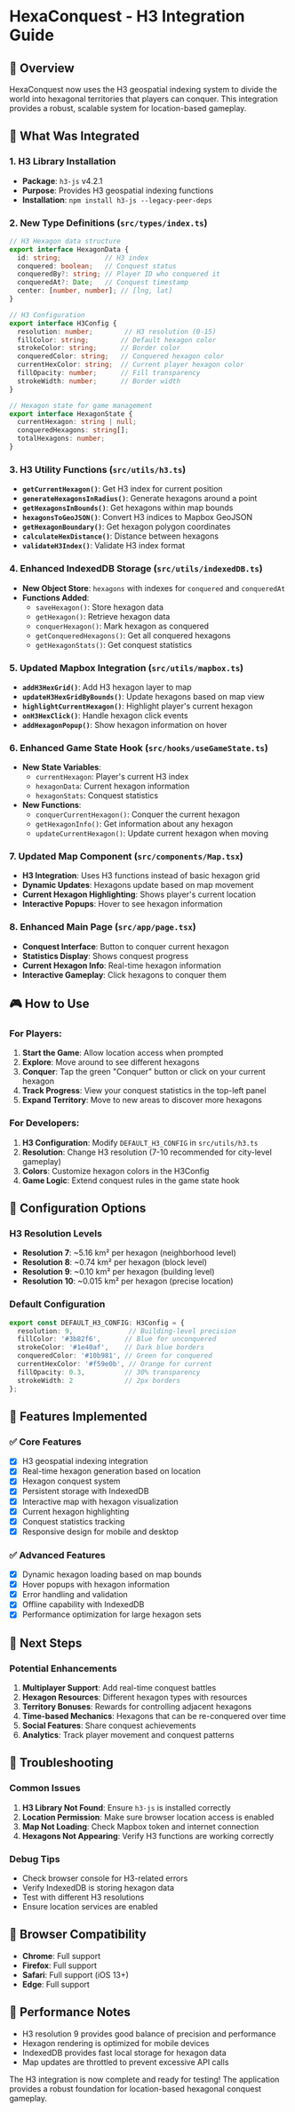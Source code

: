 # HexaConquest - H3 Integration Guide

## 🎯 Overview

HexaConquest now uses the H3 geospatial indexing system to divide the world into hexagonal territories that players can conquer. This integration provides a robust, scalable system for location-based gameplay.

## 🔧 What Was Integrated

### 1. H3 Library Installation
- **Package**: `h3-js` v4.2.1
- **Purpose**: Provides H3 geospatial indexing functions
- **Installation**: `npm install h3-js --legacy-peer-deps`

### 2. New Type Definitions (`src/types/index.ts`)
```typescript
// H3 Hexagon data structure
export interface HexagonData {
  id: string;           // H3 index
  conquered: boolean;   // Conquest status
  conqueredBy?: string; // Player ID who conquered it
  conqueredAt?: Date;   // Conquest timestamp
  center: [number, number]; // [lng, lat]
}

// H3 Configuration
export interface H3Config {
  resolution: number;        // H3 resolution (0-15)
  fillColor: string;        // Default hexagon color
  strokeColor: string;      // Border color
  conqueredColor: string;   // Conquered hexagon color
  currentHexColor: string;  // Current player hexagon color
  fillOpacity: number;      // Fill transparency
  strokeWidth: number;      // Border width
}

// Hexagon state for game management
export interface HexagonState {
  currentHexagon: string | null;
  conqueredHexagons: string[];
  totalHexagons: number;
}
```

### 3. H3 Utility Functions (`src/utils/h3.ts`)
- **`getCurrentHexagon()`**: Get H3 index for current position
- **`generateHexagonsInRadius()`**: Generate hexagons around a point
- **`getHexagonsInBounds()`**: Get hexagons within map bounds
- **`hexagonsToGeoJSON()`**: Convert H3 indices to Mapbox GeoJSON
- **`getHexagonBoundary()`**: Get hexagon polygon coordinates
- **`calculateHexDistance()`**: Distance between hexagons
- **`validateH3Index()`**: Validate H3 index format

### 4. Enhanced IndexedDB Storage (`src/utils/indexedDB.ts`)
- **New Object Store**: `hexagons` with indexes for `conquered` and `conqueredAt`
- **Functions Added**:
  - `saveHexagon()`: Store hexagon data
  - `getHexagon()`: Retrieve hexagon data
  - `conquerHexagon()`: Mark hexagon as conquered
  - `getConqueredHexagons()`: Get all conquered hexagons
  - `getHexagonStats()`: Get conquest statistics

### 5. Updated Mapbox Integration (`src/utils/mapbox.ts`)
- **`addH3HexGrid()`**: Add H3 hexagon layer to map
- **`updateH3HexGridByBounds()`**: Update hexagons based on map view
- **`highlightCurrentHexagon()`**: Highlight player's current hexagon
- **`onH3HexClick()`**: Handle hexagon click events
- **`addHexagonPopup()`**: Show hexagon information on hover

### 6. Enhanced Game State Hook (`src/hooks/useGameState.ts`)
- **New State Variables**:
  - `currentHexagon`: Player's current H3 index
  - `hexagonData`: Current hexagon information
  - `hexagonStats`: Conquest statistics
- **New Functions**:
  - `conquerCurrentHexagon()`: Conquer the current hexagon
  - `getHexagonInfo()`: Get information about any hexagon
  - `updateCurrentHexagon()`: Update current hexagon when moving

### 7. Updated Map Component (`src/components/Map.tsx`)
- **H3 Integration**: Uses H3 functions instead of basic hexagon grid
- **Dynamic Updates**: Hexagons update based on map movement
- **Current Hexagon Highlighting**: Shows player's current location
- **Interactive Popups**: Hover to see hexagon information

### 8. Enhanced Main Page (`src/app/page.tsx`)
- **Conquest Interface**: Button to conquer current hexagon
- **Statistics Display**: Shows conquest progress
- **Current Hexagon Info**: Real-time hexagon information
- **Interactive Gameplay**: Click hexagons to conquer them

## 🎮 How to Use

### For Players:
1. **Start the Game**: Allow location access when prompted
2. **Explore**: Move around to see different hexagons
3. **Conquer**: Tap the green "Conquer" button or click on your current hexagon
4. **Track Progress**: View your conquest statistics in the top-left panel
5. **Expand Territory**: Move to new areas to discover more hexagons

### For Developers:
1. **H3 Configuration**: Modify `DEFAULT_H3_CONFIG` in `src/utils/h3.ts`
2. **Resolution**: Change H3 resolution (7-10 recommended for city-level gameplay)
3. **Colors**: Customize hexagon colors in the H3Config
4. **Game Logic**: Extend conquest rules in the game state hook

## 🔧 Configuration Options

### H3 Resolution Levels
- **Resolution 7**: ~5.16 km² per hexagon (neighborhood level)
- **Resolution 8**: ~0.74 km² per hexagon (block level)
- **Resolution 9**: ~0.10 km² per hexagon (building level)
- **Resolution 10**: ~0.015 km² per hexagon (precise location)

### Default Configuration
```typescript
export const DEFAULT_H3_CONFIG: H3Config = {
  resolution: 9,              // Building-level precision
  fillColor: '#3b82f6',      // Blue for unconquered
  strokeColor: '#1e40af',    // Dark blue borders
  conqueredColor: '#10b981', // Green for conquered
  currentHexColor: '#f59e0b', // Orange for current
  fillOpacity: 0.3,          // 30% transparency
  strokeWidth: 2             // 2px borders
};
```

## 🚀 Features Implemented

### ✅ Core Features
- [x] H3 geospatial indexing integration
- [x] Real-time hexagon generation based on location
- [x] Hexagon conquest system
- [x] Persistent storage with IndexedDB
- [x] Interactive map with hexagon visualization
- [x] Current hexagon highlighting
- [x] Conquest statistics tracking
- [x] Responsive design for mobile and desktop

### ✅ Advanced Features
- [x] Dynamic hexagon loading based on map bounds
- [x] Hover popups with hexagon information
- [x] Error handling and validation
- [x] Offline capability with IndexedDB
- [x] Performance optimization for large hexagon sets

## 🔄 Next Steps

### Potential Enhancements
1. **Multiplayer Support**: Add real-time conquest battles
2. **Hexagon Resources**: Different hexagon types with resources
3. **Territory Bonuses**: Rewards for controlling adjacent hexagons
4. **Time-based Mechanics**: Hexagons that can be re-conquered over time
5. **Social Features**: Share conquest achievements
6. **Analytics**: Track player movement and conquest patterns

## 🐛 Troubleshooting

### Common Issues
1. **H3 Library Not Found**: Ensure `h3-js` is installed correctly
2. **Location Permission**: Make sure browser location access is enabled
3. **Map Not Loading**: Check Mapbox token and internet connection
4. **Hexagons Not Appearing**: Verify H3 functions are working correctly

### Debug Tips
- Check browser console for H3-related errors
- Verify IndexedDB is storing hexagon data
- Test with different H3 resolutions
- Ensure location services are enabled

## 📱 Browser Compatibility

- **Chrome**: Full support
- **Firefox**: Full support
- **Safari**: Full support (iOS 13+)
- **Edge**: Full support

## 🎯 Performance Notes

- H3 resolution 9 provides good balance of precision and performance
- Hexagon rendering is optimized for mobile devices
- IndexedDB provides fast local storage for hexagon data
- Map updates are throttled to prevent excessive API calls

The H3 integration is now complete and ready for testing! The application provides a robust foundation for location-based hexagonal conquest gameplay.